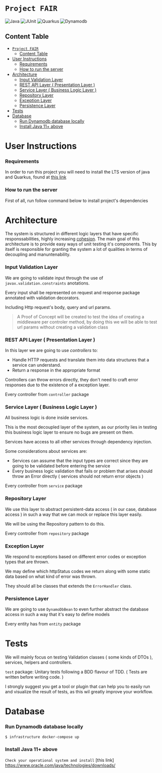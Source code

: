 # `Project FAIR`

![Java](https://img.shields.io/badge/-java-%23C21325?style=for-the-badge&logo=java&logoColor=white)
![JUnit](https://img.shields.io/badge/junit-%6FD700.svg?style=for-the-badge&logo=junit&logoColor=white)
![Quarkus](https://img.shields.io/badge/quarkus-3AD5FF?style=for-the-badge&logo=quarkus.js&logoColor=white)
![Dynamodb](https://img.shields.io/badge/dynamodb-%23007ACC.svg?style=for-the-badge&logo=dynamodb&logoColor=white)

## Content Table

<!-- START doctoc generated TOC please keep comment here to allow auto update -->
<!-- DON'T EDIT THIS SECTION, INSTEAD RE-RUN doctoc TO UPDATE -->

- [`Project FAIR`](#project-fair)
  - [Content Table](#content-table)
- [User Instructions](#user-instructions)
    - [Requirements](#requirements)
    - [How to run the server](#how-to-run-the-server)
- [Architecture](#architecture)
    - [Input Validation Layer](#input-validation-layer)
    - [REST API Layer ( Presentation Layer )](#rest-api-layer--presentation-layer-)
    - [Service Layer ( Business Logic Layer )](#service-layer--business-logic-layer-)
    - [Repository Layer](#repository-layer)
    - [Exception Layer](#exception-layer)
    - [Persistence Layer](#persistence-layer)
- [Tests](#tests)
- [Database](#database)
    - [Run Dynamodb database locally](#run-dynamodb-database-locally)
    - [Install Java 11+ above](#install-java-11-above)

<!-- END doctoc generated TOC please keep comment here to allow auto update -->

# User Instructions

### Requirements

In order to run this project you will need to install the LTS version of java and Quarkus, found at [this link](https://quarkus.io/)

### How to run the server

First of all, run follow command below to install project's dependencies 

# Architecture

The system is structured in different logic layers that have specific responssabilities, highly increasing [cohesion](<https://en.wikipedia.org/wiki/Cohesion_(computer_science)#:~:text=In%20computer%20programming%2C%20cohesion%20refers,inside%20a%20module%20belong%20together.&text=In%20contrast%2C%20low%20cohesion%20is,with%20coupling%2C%20a%20different%20concept.>).
The main goal of this architecture is to provide easy ways of unit testing it's components.
This by itself is responsible for granting the system a lot of qualities in terms of decoupling and manuntenability.

### Input Validation Layer

We are going to validate input through the use of `javax.validation.constraints` anotations.

Every input shall be represented on request and response package annotated with validation decorators.

Including Http request's body, query and url params.

> A Proof of Concept will be created to test the idea of creating a middleware per controler method, by doing this we will be able to test url params without creating a validation class

### REST API Layer ( Presentation Layer )

In this layer we are going to use _controllers_ to:

- Handle HTTP requests and translate them into data structures that a service can understand.
- Return a response in the appropriate format

Controllers can throw errors directly, they don't need to craft error responses due to the existence of a exception layer.

Every controller from `controller` package

### Service Layer ( Business Logic Layer )

All business logic is done inside services.

This is the most decoupled layer of the system, as our priority lies in testing this business logic layer to ensure no bugs are present on them.

Services have access to all other services through dependency injection.

Some considerations about services are:

- Services can assume that the input types are correct since they are going to be validated before entering the service
- Every business logic validation that fails or problem that arises should throw an Error directly ( services should not return error objects )

Every controller from `service` package

### Repository Layer

We use this layer to abstract persistent-data access ( in our case, database access ) in such a way that we can mock or replace this layer easily.

We will be using the Repository pattern to do this.

Every controller from `repository` package

### Exception Layer

We respond to exceptions based on different error codes or exception types that are thrown.

We may define which httpStatus codes we return along with some static data based on what kind of error was thrown.

They should all be classes that extends the `ErrorHandler` class.

### Persistence Layer

We are going to use `DynamoDbBean` to even further abstract the database access in such a way that it's easy to define models

Every entity has from `entity` package

# Tests

We will mainly focus on testing Validation classes ( some kinds of DTOs ), services, helpers and controllers.

`test` package: Unitary tests following a BDD flavour of TDD. ( Tests are written before writing code. )

I strongly suggest you get a tool or plugin that can help you to easily run and visualize the result of tests, as this wil greatly improve your workflow.


# Database

### Run Dynamodb database locally

```bash
$ infrastructure docker-compose up
```

### Install Java 11+ above

`Check your operational system and install`
[this link] https://www.oracle.com/java/technologies/downloads/


